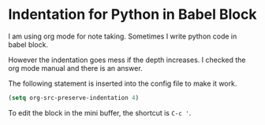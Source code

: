 # Indentation for Python in Babel Block

I am using org mode for note taking. Sometimes I write python code in babel block. 

However the indentation goes mess if the depth increases. I checked the org mode manual and there is an answer. 

The following statement is inserted into the config file to make it work.

```lisp
(setq org-src-preserve-indentation 4)
```

To edit the block in the mini buffer, the shortcut is `C-c '`.
